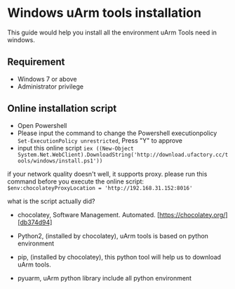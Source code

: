 # Windows uArm tools installation

This guide would help you install all the environment uArm Tools need in windows.

## Requirement

- Windows 7 or above
- Administrator privilege

## Online installation script
- Open Powershell
- Please input the command to change the Powershell executionpolicy `Set-ExecutionPolicy unrestricted`, Press "Y" to approve
- input this online script `iex ((New-Object System.Net.WebClient).DownloadString('http://download.ufactory.cc/tools/windows/install.ps1'))`

if your network quality doesn't well, it supports proxy.
please run this command before you execute the online script: `$env:chocolateyProxyLocation = 'http://192.168.31.152:8016'`

what is the script actually did?
- chocolatey, Software Management. Automated. [https://chocolatey.org/][db374d94]
- Python2, (installed by chocolatey), uArm tools is based on python environment
- pip, (installed by chocolatey), this python tool will help us to download uArm tools.
- pyuarm, uArm python library include all python environment

  [db374d94]: https://chocolatey.org/ "https://chocolatey.org/"
